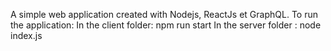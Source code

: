 A simple web application created with Nodejs, ReactJs et GraphQL.
To run the application:
    In the client folder:  npm run start
    In the server folder : node index.js